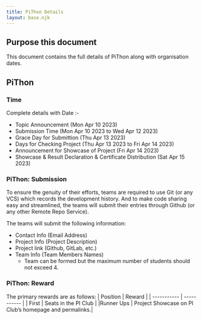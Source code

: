 ```yaml
---
title: PiThon Details
layout: base.njk
---
```


## Purpose this document
This document contains the full details of PiThon along with organisation dates.

## PiThon

### Time
Complete details with Date :-
- Topic Announcement (Mon Apr 10 2023)
- Submission Time (Mon Apr 10 2023 to Wed Apr 12 2023)
- Grace Day for Submittion (Thu Apr 13 2023)
- Days for Checking Project (Thu Apr 13 2023 to Fri Apr 14 2023)
- Announcement for Showcase of Project (Fri Apr 14 2023)
- Showcase & Result Declaration & Certificate Distribution (Sat Apr 15 2023)

### PiThon: Submission
To ensure the genuity of their efforts, teams are required to use Git (or any VCS) which records the development history.
And to make code sharing easy and streamlined, the teams will submit their entries through Github (or any other Remote Repo Service).

The teams will submit the following information:
- Contact Info (Email Address)
- Project Info (Project Description)
- Project link (Github, GitLab, etc.)
- Team Info (Team Members Names)
  - Team can be formed but the maximum number of students should not exceed 4.

### PiThon: Reward
The primary rewards are as follows:
| Position    | Reward                                                |
| ----------- | -----------                                           |
| First       | Seats in the PI Club                                  |
|Runner Ups   | Project Showcase on PI Club’s homepage and permalinks.|
